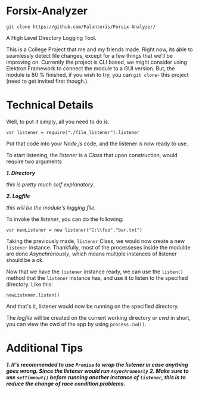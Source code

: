# Forsix-Analyzer
`git clone https://github.com/Falanteris/Forsix-Analyzer/`

A High Level Directory Logging Tool.

This is a College Project that me and my friends made.
Right now, its able to seamlessly detect file changes, except for a few things that we'll be improving on. Currently the project is CLI based, we might consider using Elektron Framework to connect the module to a GUI version.
But, the module is 80 % finished, if you wish to try, you can `git clone`- this project (need to get invited first though.).

# Technical Details

Well, to put it simply, all you need to do is.

`var listener = require("./file_listener").listener`

Put that code into your *Node.js* code, and the listener is now ready to use.


To start listening, the *listener* is a *Class* that upon construction, would require two arguments

***1. Directory***

  *this is pretty much self explanatory.*
  
***2. Logfile***

  *this will be the module's logging file.*
  
To invoke the *listener*, you can do the following:

`var newListener = new listener("C:\\foo","bar.txt")`

Taking the previously made, `listener` Class, we would now create a new `listener` instance.
Thankfully, most of the processeses inside the modulde are done *Asynchronously*, which means multiple instances of listener should be a ok.

Now that we have the `listener` instance ready, we can use the `listen()` method that the `listener` instance has, and use it to listen to the specified directory. Like this:

`newListener.listen()`

And that's it, listener would now be running on the specified directory.

The *logfile* will be created on the current working directory or *cwd* in short, you can view the cwd of the app by using `process.cwd()`.

# Additional Tips
  ***1. It's recommended to use `Promise` to wrap the listener in case anything goes wrong. Since the listener would run `Asynchronously`***
  ***2. Make sure to use `setTimeout()` before running another instance of `listener`, this is to reduce the change of race condition problems.***





